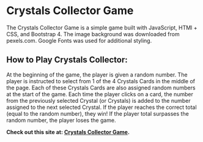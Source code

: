 

# **Crystals Collector Game**

The Crystals Collector Game is a simple game built with JavaScript, HTMl + CSS, and Bootstrap 4. The image background was downloaded from pexels.com. Google Fonts was used for additional styling. 


## **How to Play Crystals Collector:**

At the beginning of the game, the player is given a random number. The player is instructed to select from 1 of the 4 Crystals Cards in the middle of the page. Each of these Crystals Cards are also assigned random numbers at the start of the game. Each time the player clicks on a card, the number from the previously selected Crystal (or Crystals) is added to the number assigned to the next selected Crystal. If the player reaches the correct total (equal to the random number), they win! If the player total surpasses the random number, the player loses the game.



**Check out this site at: [Crystals Collector Game](https://dalep1988.github.io/unit-4-game/).**
